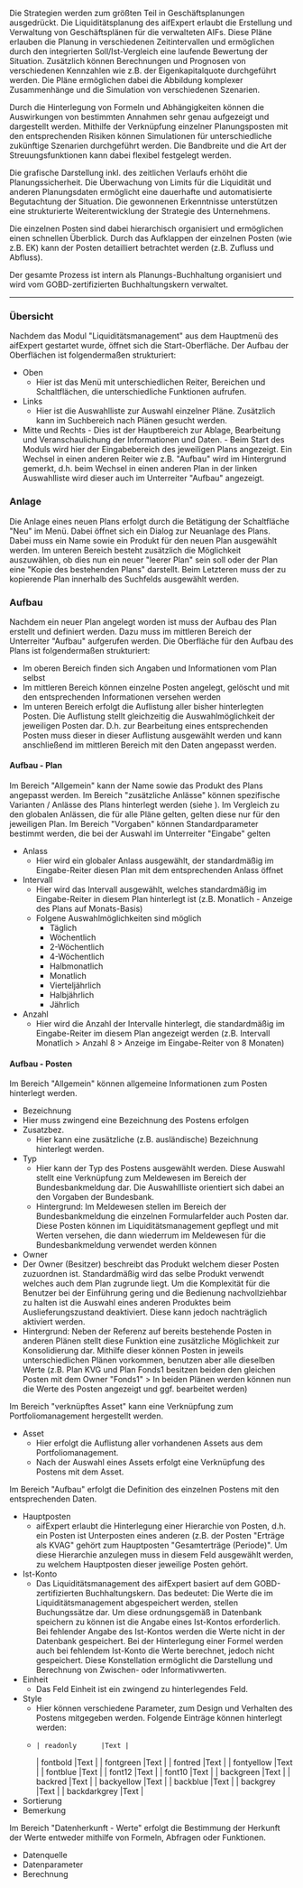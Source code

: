 Die Strategien werden zum größten Teil in Geschäftsplanungen ausgedrückt. Die Liquiditätsplanung
des aifExpert erlaubt die Erstellung und Verwaltung von Geschäftsplänen für die verwalteten AIFs. Diese Pläne erlauben die Planung in verschiedenen Zeitintervallen und ermöglichen durch den integrierten Soll/Ist-Vergleich eine laufende Bewertung der Situation. Zusätzlich können Berechnungen und Prognosen von verschiedenen Kennzahlen wie z.B. der Eigenkapitalquote durchgeführt werden. Die Pläne ermöglichen dabei die Abbildung komplexer Zusammenhänge und die Simulation von verschiedenen Szenarien.

Durch die Hinterlegung von Formeln und Abhängigkeiten können die Auswirkungen von
bestimmten Annahmen sehr genau aufgezeigt und dargestellt werden. Mithilfe der Verknüpfung einzelner Planungsposten mit den entsprechenden Risiken können Simulationen für unterschiedliche zukünftige
Szenarien durchgeführt werden. Die Bandbreite und die Art der Streuungsfunktionen kann dabei flexibel festgelegt werden.

Die grafische Darstellung inkl. des zeitlichen Verlaufs erhöht die Planungssicherheit. Die
Überwachung von Limits für die Liquidität und anderen Planungsdaten ermöglicht eine dauerhafte
und automatisierte Begutachtung der Situation. Die gewonnenen Erkenntnisse unterstützen eine strukturierte Weiterentwicklung der Strategie des Unternehmens.

Die einzelnen Posten sind dabei hierarchisch organisiert und ermöglichen einen schnellen
Überblick. Durch das Aufklappen der einzelnen Posten (wie z.B. EK) kann der Posten detailliert
betrachtet werden (z.B. Zufluss und Abfluss).

Der gesamte Prozess ist intern als Planungs-Buchhaltung organisiert und wird vom GOBD-zertifizierten Buchhaltungskern verwaltet.

--------

### Übersicht

Nachdem das Modul "Liquiditätsmanagement" aus dem Hauptmenü des aifExpert gestartet wurde, öffnet sich die Start-Oberfläche. Der Aufbau der Oberflächen ist folgendermaßen strukturiert:
  - Oben
    - Hier ist das Menü mit unterschiedlichen Reiter, Bereichen und Schaltflächen, die unterschiedliche Funktionen aufrufen.
  - Links
    - Hier ist die Auswahlliste zur Auswahl einzelner Pläne. Zusätzlich kann im Suchbereich nach Plänen gesucht werden.
   - Mitte und Rechts
    - Dies ist der Hauptbereich zur Ablage, Bearbeitung und Veranschaulichung der Informationen und Daten. 
    - Beim Start des Moduls wird hier der Eingabebereich des jeweiligen Plans angezeigt. Ein Wechsel in einen anderen Reiter wie z.B. "Aufbau" wird im Hintergrund gemerkt, d.h. beim Wechsel in einen anderen Plan in der linken Auswahlliste wird dieser auch im Unterreiter "Aufbau" angezeigt.
    
### Anlage

Die Anlage eines neuen Plans erfolgt durch die Betätigung der Schaltfläche "Neu" im Menü. Dabei öffnet sich ein Dialog zur Neuanlage des Plans. Dabei muss ein Name sowie ein Produkt für den neuen Plan ausgewählt werden. Im unteren Bereich besteht zusätzlich die Möglichkeit auszuwählen, ob dies nun ein neuer "leerer Plan" sein soll oder der Plan eine "Kopie des bestehenden Plans" darstellt. Beim Letzteren muss der zu kopierende Plan innerhalb des Suchfelds ausgewählt werden.

### Aufbau

Nachdem ein neuer Plan angelegt worden ist muss der Aufbau des Plan erstellt und definiert werden. Dazu muss im mittleren Bereich der Unterreiter "Aufbau" aufgerufen werden. Die Oberfläche für den Aufbau des Plans ist folgendermaßen strukturiert:
- Im oberen Bereich finden sich Angaben und Informationen vom Plan selbst
- Im mittleren Bereich können einzelne Posten angelegt, gelöscht und mit den entsprechenden Informationen versehen werden
- Im unteren Bereich erfolgt die Auflistung aller bisher hinterlegten Posten. Die Auflistung stellt gleichzeitig die Auswahlmöglichkeit der jeweiligen Posten dar. D.h. zur Bearbeitung eines entsprechenden Posten muss dieser in dieser Auflistung ausgewählt werden und kann anschließend im mittleren Bereich mit den Daten angepasst werden.

#### Aufbau - Plan

Im Bereich "Allgemein" kann der Name sowie das Produkt des Plans angepasst werden.
Im Bereich "zusätzliche Anlässe" können spezifische Varianten / Anlässe des Plans hinterlegt werden (siehe ). Im Vergleich zu den globalen Anlässen, die für alle Pläne gelten, gelten diese nur für den jeweiligen Plan.
Im Bereich "Vorgaben" können Standardparameter bestimmt werden, die bei der Auswahl im Unterreiter "Eingabe" gelten
  - Anlass
    - Hier wird ein globaler Anlass ausgewählt, der standardmäßig im Eingabe-Reiter diesen Plan mit dem entsprechenden Anlass öffnet
  - Intervall
    - Hier wird das Intervall ausgewählt, welches standardmäßig im Eingabe-Reiter in diesem Plan hinterlegt ist (z.B. Monatlich - Anzeige des Plans auf Monats-Basis)
    - Folgene Auswahlmöglichkeiten sind möglich
      - Täglich
      - Wöchentlich
      - 2-Wöchentlich
      - 4-Wöchentlich
      - Halbmonatlich
      - Monatlich
      - Vierteljährlich
      - Halbjährlich
      - Jährlich
  - Anzahl
    - Hier wird die Anzahl der Intervalle hinterlegt, die standardmäßig im Eingabe-Reiter im diesem Plan angezeigt werden (z.B. Intervall Monatlich > Anzahl 8 > Anzeige im Eingabe-Reiter von 8 Monaten)
    

#### Aufbau - Posten

Im Bereich "Allgemein" können allgemeine Informationen zum Posten hinterlegt werden.
 - Bezeichnung
  - Hier muss zwingend eine Bezeichnung des Postens erfolgen
- Zusatzbez. 
  - Hier kann eine zusätzliche (z.B. ausländische) Bezeichnung hinterlegt werden.
- Typ
  - Hier kann der Typ des Postens ausgewählt werden. Diese Auswahl stellt eine Verknüpfung zum Meldewesen im Bereich der Bundesbankmeldung dar. Die Auswahllliste orientiert sich dabei an den Vorgaben der Bundesbank. 
  - Hintergrund: Im Meldewesen stellen im Bereich der Bundesbankmeldung die einzelnen Formularfelder auch Posten dar. Diese Posten können im Liquiditätsmanagement gepflegt und mit Werten versehen, die dann wiederrum im Meldewesen für die Bundesbankmeldung verwendet werden können
 - Owner
  - Der Owner (Besitzer) beschreibt das Produkt welchem dieser Posten zuzuordnen ist. Standardmäßig wird das selbe Produkt verwendt welches auch dem Plan zugrunde liegt. Um die Komplexität für die Benutzer bei der Einführung gering und die Bedienung nachvollziehbar zu halten ist die Auswahl eines anderen Produktes  beim Auslieferungszustand deaktiviert. Diese kann jedoch nachträglich aktiviert werden.
  - Hintergrund: Neben der Referenz auf bereits bestehende Posten in anderen Plänen stellt diese Funktion eine zusätzliche Möglichkeit zur Konsolidierung dar. Mithilfe dieser können Posten in jeweils unterschiedlichen Plänen vorkommen, benutzen aber alle dieselben Werte (z.B. Plan KVG und Plan Fonds1 besitzen beiden den gleichen Posten mit dem Owner "Fonds1" > In beiden Plänen werden können nun die Werte des Posten angezeigt und ggf. bearbeitet werden)

Im Bereich "verknüpftes Asset" kann eine Verknüpfung zum Portfoliomanagement hergestellt werden.
  - Asset
    - Hier erfolgt die Auflistung aller vorhandenen Assets aus dem Portfoliomanagement.
    - Nach der Auswahl eines Assets erfolgt eine Verknüpfung des Postens mit dem Asset.

Im Bereich "Aufbau" erfolgt die Definition des einzelnen Postens mit den entsprechenden Daten.
  - Hauptposten
    - aifExpert erlaubt die Hinterlegung einer Hierarchie von Posten, d.h. ein Posten ist Unterposten eines anderen (z.B. der Posten "Erträge als KVAG" gehört zum Hauptposten "Gesamterträge (Periode)". Um diese Hierarchie anzulegen muss in diesem Feld ausgewählt werden, zu welchem Hauptposten dieser jeweilige Posten gehört. 
  - Ist-Konto
    - Das Liquiditätsmanagement des aifExpert basiert auf dem GOBD-zertifizierten Buchhaltungskern. Das bedeutet: Die Werte die im Liquiditätsmanagement abgespeichert werden, stellen Buchungssätze dar. Um diese ordnungsgemäß in Datenbank speichern zu können ist die Angabe eines Ist-Kontos erforderlich. Bei fehlender Angabe des Ist-Kontos werden die Werte nicht in der Datenbank gespeichert. Bei der Hinterlegung einer Formel werden auch bei fehlendem Ist-Konto die Werte berechnet, jedoch nicht gespeichert. Diese Konstellation ermöglicht die Darstellung und Berechnung von Zwischen- oder Informativwerten.
  - Einheit
    - Das Feld Einheit ist ein zwingend zu hinterlegendes Feld. 
  - Style
    - Hier können verschiedene Parameter, zum Design und Verhalten des Postens mitgegeben werden. Folgende Einträge können hinterlegt werden:
    -     | readonly      |Text |
      | fontbold      |Text |
      | fontgreen     |Text |
      | fontred       |Text |
      | fontyellow    |Text | 
      | fontblue      |Text |
      | font12        |Text |
      | font10        |Text |
      | backgreen     |Text |
      | backred       |Text |
      | backyellow    |Text |
      | backblue      |Text |
      | backgrey      |Text |
      | backdarkgrey  |Text |
  - Sortierung
  - Bemerkung
  
Im Bereich "Datenherkunft - Werte" erfolgt die Bestimmung der Herkunft der Werte entweder mithilfe von Formeln, Abfragen oder Funktionen.
  - Datenquelle
  - Datenparameter
  - Berechnung
